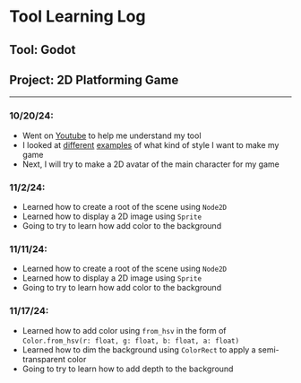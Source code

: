 # Tool Learning Log

## Tool: Godot

## Project: 2D Platforming Game

---

### 10/20/24:
* Went on [Youtube](https://www.youtube.com/watch?v=QKgTZWbwD1U&t=10s) to help me understand my tool
* I looked at [different](https://www.youtube.com/watch?v=UAS_pUTFA7o) [examples](https://godotengine.org/showcase/hive-time/) of what kind of style I want to make my game
* Next, I will try to make a 2D avatar of the main character for my game

### 11/2/24:
* Learned how to create a root of the scene using `Node2D`
* Learned how to display a 2D image using `Sprite`
* Going to try to learn how add color to the background

### 11/11/24:
* Learned how to create a root of the scene using `Node2D`
* Learned how to display a 2D image using `Sprite`
* Going to try to learn how add color to the background

### 11/17/24:
* Learned how to add color using `from_hsv` in the form of `Color.from_hsv(r: float, g: float, b: float, a: float)`
* Learned how to dim the background using `ColorRect` to apply a semi-transparent color
* Going to try to learn how to add depth to the background

<!--
* Links you used today (websites, videos, etc)
* Things you tried, progress you made, etc
* Challenges, a-ha moments, etc
* Questions you still have
* What you're going to try next
-->
